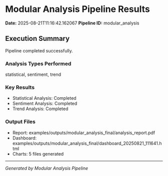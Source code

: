 # Modular Analysis Pipeline Results

**Date:** 2025-08-21T11:16:42.162067
**Pipeline ID:** modular_analysis

## Execution Summary

Pipeline completed successfully.

### Analysis Types Performed
statistical, sentiment, trend

### Key Results
- Statistical Analysis: Completed
- Sentiment Analysis: Completed
- Trend Analysis: Completed

### Output Files
- Report: examples/outputs/modular_analysis_final/analysis_report.pdf
- Dashboard: examples/outputs/modular_analysis_final/dashboard_20250821_111641.html
- Charts: 5 files generated

---
*Generated by Modular Analysis Pipeline*